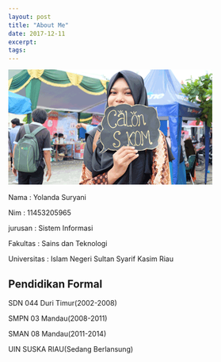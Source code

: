 ```yaml
---
layout: post
title: "About Me"
date: 2017-12-11
excerpt: 
tags: 
---
```


<img src="/assets/img/1.png">

<p>Nama  : Yolanda Suryani</p>
<p>Nim    : 11453205965
<p>jurusan : Sistem Informasi</p>
<p>Fakultas  : Sains dan Teknologi</p>
<p>Universitas : Islam Negeri Sultan Syarif Kasim Riau</p>

Pendidikan Formal
---
<p>SDN 044 Duri Timur(2002-2008)</p>
<p>SMPN 03 Mandau(2008-2011)</p>
<p>SMAN 08 Mandau(2011-2014)</p>
<p>UIN SUSKA RIAU(Sedang Berlansung)</p>



